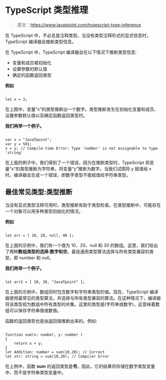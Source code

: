 # TypeScript 类型推理

> 原文：<https://www.javatpoint.com/typescript-type-inference>

在 TypeScript 中，不必总是注释类型。当没有类型注释形式的显式信息时，TypeScript 编译器会推断类型信息。

在 TypeScript 中，TypeScript 编译器会在以下情况下推断类型信息:

*   变量和成员被初始化
*   设置参数的默认值
*   确定的函数返回类型

**例如**

```

let x = 3;

```

在上图中，变量“x”的类型推断出一个数字。类型推断发生在初始化变量和成员、设置参数默认值以及确定函数返回类型时。

**我们再举一个例子。**

```

var x = "JavaTpoint";
var y = 501;
x = y; // Compile-time Error: Type 'number' is not assignable to type 'string'

```

在上面的例子中，我们得到了一个错误，因为在推断类型时，TypeScript 将变量“x”的类型推断为字符串，将变量“y”推断为数字。当我们试图将 y 赋值给 x 时，编译器会生成一个错误，即数字类型不能赋值给字符串类型。

## 最佳常见类型:类型推断

当没有显式类型注释可用时，类型推断有助于类型检查。在类型推断中，可能存在一个对象可以用多种类型初始化的情况。

**例如**

```

let arr = [ 10, 20, null, 40 ];

```

在上面的示例中，我们有一个值为 10、20、null 和 30 的数组。这里，我们给出了两种**数组类型的选择:数字和空**。最佳通用类型算法选择与所有类型兼容的类型，即 number 和 null。

**我们再举一个例子。**

```

let arr2 = [ 10, 20, "JavaTpoint" ];

```

在上面的示例中，数组同时包含数字和字符串类型的值。现在，TypeScript 编译器使用最常见的类型算法，并选择与所有类型兼容的算法。在这种情况下，编译器将该类型视为数组中所有类型的并集。这里的类型是(字符串或数字)，这意味着数组可以保存字符串值或数值。

函数的返回类型也是由返回值推断出来的。例如:

```

function sum(x: number, y: number )
{
    return x + y;    
}
let Addition: number = sum(10,20); // Correct
let str: string = sum(10,20); // Compiler Error 

```

在上例中，函数 **sum** 的返回类型是**号**。因此，它的结果将存储在数字类型变量中，而不是字符串类型变量中。